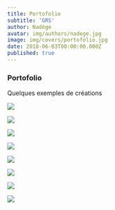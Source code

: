 ```yaml
---
title: Portofolio
subtitle: 'GRS'
author: Nadège
avatar: img/authors/nadege.jpg
image: img/covers/portofolio.jpg
date: 2018-06-03T00:00:00.000Z
published: true
---
```


### Portofolio

Quelques exemples de créations

![](img/atelier/a.jpg)

![](img/atelier/b.jpg)

![](img/competition/a.jpg)

![](img/atelier/c.jpg)

![](img/competition/b.jpg)

![](img/atelier/d.jpg)

![](img/atelier/e.jpg)

![](img/competition/c.jpg)
